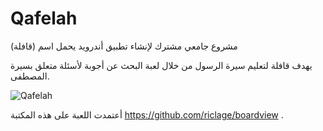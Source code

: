 # Qafelah
(مشروع جامعي مشترك لإنشاء تطبيق أندرويد يحمل اسم (قافلة 

يهدف قافلة لتعليم سيرة الرسول من خلال لعبة البحث عن أجوبة لأسئلة متعلق بسيرة المصطفى.

![Qafelah](https://imgur.com/omTDDdB.gif)

أعتمدت اللعبة على هذه المكتبة https://github.com/riclage/boardview .
